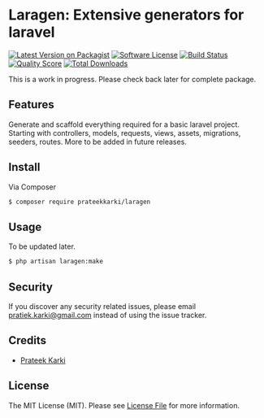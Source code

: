 # Laragen: Extensive generators for laravel

[![Latest Version on Packagist][ico-version]][link-packagist]
[![Software License][ico-license]](LICENSE.md)
[![Build Status][ico-scrutinizerbuild]][link-scrutinizerbuild]
[![Quality Score][ico-code-quality]][link-code-quality]
[![Total Downloads][ico-downloads]][link-downloads]

This is a work in progress. Please check back later for complete package.

## Features
Generate and scaffold everything required for a basic laravel project. Starting with controllers, models, requests, views, assets, migrations, seeders, routes. More to be added in future releases.

## Install

Via Composer

``` bash
$ composer require prateekkarki/laragen
```

## Usage

To be updated later.

``` bash
$ php artisan laragen:make
```

## Security

If you discover any security related issues, please email pratiek.karki@gmail.com instead of using the issue tracker.

## Credits

- [Prateek Karki](http://prateekkarki.com.np)

## License

The MIT License (MIT). Please see [License File](LICENSE.md) for more information.

[ico-version]: https://img.shields.io/packagist/v/prateekkarki/laragen.svg?style=flat-square
[ico-license]: https://img.shields.io/badge/license-MIT-brightgreen.svg?style=flat-square
[ico-travis]: https://img.shields.io/travis/prateekkarki/laragen/master.svg?style=flat-square
[ico-scrutinizerbuild]: https://scrutinizer-ci.com/g/prateekkarki/laragen/badges/build.png?b=master
[ico-scrutinizer]: https://img.shields.io/scrutinizer/coverage/g/prateekkarki/laragen.svg?style=flat-square
[ico-code-quality]: https://img.shields.io/scrutinizer/g/prateekkarki/laragen.svg?style=flat-square
[ico-downloads]: https://img.shields.io/packagist/dt/prateekkarki/laragen.svg?style=flat-square

[link-packagist]: https://packagist.org/packages/prateekkarki/laragen
[link-travis]: https://travis-ci.org/prateekkarki/laragen
[link-scrutinizerbuild]: https://scrutinizer-ci.com/g/prateekkarki/laragen/?branch=master
[link-scrutinizer]: https://scrutinizer-ci.com/g/prateekkarki/laragen/code-structure
[link-code-quality]: https://scrutinizer-ci.com/g/prateekkarki/laragen
[link-downloads]: https://packagist.org/packages/prateekkarki/laragen
[link-author]: https://github.com/prateekkarki
[link-contributors]: ../../contributors
